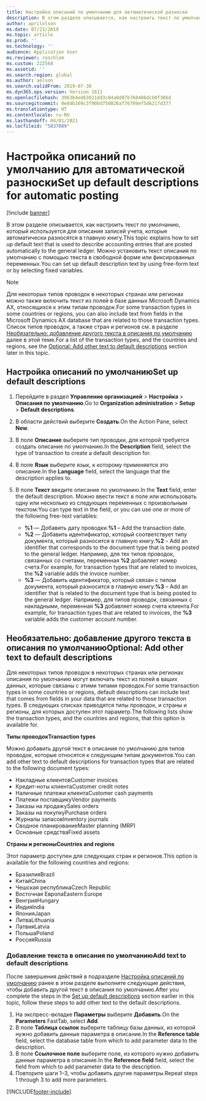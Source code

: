 ```yaml
---
title: Настройка описаний по умолчанию для автоматической разноски
description: В этом разделе описывается, как настроить текст по умолчанию, который используется для описания записей учета, которые автоматически разносятся в главную книгу. Можно установить текст описания по умолчанию с помощью текста в свободной форме или фиксированных переменных.
author: aprilolson
ms.date: 07/23/2019
ms.topic: article
ms.prod: ''
ms.technology: ''
audience: Application User
ms.reviewer: roschlom
ms.custom: 222564
ms.assetid: ''
ms.search.region: global
ms.author: aolson
ms.search.validFrom: 2019-07-30
ms.dyn365.ops.version: Version 1611
ms.openlocfilehash: 3963b4ed63021dd3c84a0d87b768486dcb0f386d
ms.sourcegitcommit: 0e8db169c3f90bd750826af76709ef5d621fd377
ms.translationtype: HT
ms.contentlocale: ru-RU
ms.lasthandoff: 04/01/2021
ms.locfileid: "5837089"
---
```

# <a name="set-up-default-descriptions-for-automatic-posting"></a><span data-ttu-id="75221-104">Настройка описаний по умолчанию для автоматической разноски</span><span class="sxs-lookup"><span data-stu-id="75221-104">Set up default descriptions for automatic posting</span></span>

[!include [banner](../includes/banner.md)]

<span data-ttu-id="75221-105">В этом разделе описывается, как настроить текст по умолчанию, который используется для описания записей учета, которые автоматически разносятся в главную книгу.</span><span class="sxs-lookup"><span data-stu-id="75221-105">This topic explains how to set up default text that is used to describe accounting entries that are posted automatically to the general ledger.</span></span> <span data-ttu-id="75221-106">Можно установить текст описания по умолчанию с помощью текста в свободной форме или фиксированных переменных.</span><span class="sxs-lookup"><span data-stu-id="75221-106">You can set up default description text by using free-form text or by selecting fixed variables.</span></span>

> [!NOTE]
> <span data-ttu-id="75221-107">Для некоторых типов проводок в некоторых странах или регионах можно также включить текст из полей в базе данных Microsoft Dynamics AX, относящихся к этим типам проводок.</span><span class="sxs-lookup"><span data-stu-id="75221-107">For some transaction types in some countries or regions, you can also include text from fields in the Microsoft Dynamics AX database that are related to those transaction types.</span></span> <span data-ttu-id="75221-108">Список типов проводок, а также стран и регионов см. в разделе [Необязательно: добавление другого текста в описания по умолчанию](#optional-add-other-text-to-default-descriptions) далее в этой теме.</span><span class="sxs-lookup"><span data-stu-id="75221-108">For a list of the transaction types, and the countries and regions, see the [Optional: Add other text to default descriptions](#optional-add-other-text-to-default-descriptions) section later in this topic.</span></span>

## <a name="set-up-default-descriptions"></a><span data-ttu-id="75221-109">Настройка описаний по умолчанию</span><span class="sxs-lookup"><span data-stu-id="75221-109">Set up default descriptions</span></span>

1. <span data-ttu-id="75221-110">Перейдите в раздел **Управление организацией** \> **Настройка** \> **Описания по умолчанию**.</span><span class="sxs-lookup"><span data-stu-id="75221-110">Go to **Organization administration** \> **Setup** \> **Default descriptions**.</span></span>
2. <span data-ttu-id="75221-111">В области действий выберите **Создать**.</span><span class="sxs-lookup"><span data-stu-id="75221-111">On the Action Pane, select **New**.</span></span>
3. <span data-ttu-id="75221-112">В поле **Описание** выберите тип проводки, для которой требуется создать описание по умолчанию.</span><span class="sxs-lookup"><span data-stu-id="75221-112">In the **Description** field, select the type of transaction to create a default description for.</span></span>
4. <span data-ttu-id="75221-113">В поле **Язык** выберите язык, к которому применяется это описание.</span><span class="sxs-lookup"><span data-stu-id="75221-113">In the **Language** field, select the language that the description applies to.</span></span>
5. <span data-ttu-id="75221-114">В поле **Текст** введите описание по умолчанию.</span><span class="sxs-lookup"><span data-stu-id="75221-114">In the **Text** field, enter the default description.</span></span> <span data-ttu-id="75221-115">Можно ввести текст в поле или использовать одну или несколько из следующих переменных с произвольным текстом:</span><span class="sxs-lookup"><span data-stu-id="75221-115">You can type text in the field, or you can use one or more of the following free-text variables:</span></span>

    - <span data-ttu-id="75221-116">**%1** — Добавить дату проводки.</span><span class="sxs-lookup"><span data-stu-id="75221-116">**%1** – Add the transaction date.</span></span>
    - <span data-ttu-id="75221-117">**%2** — Добавить идентификатор, который соответствует типу документа, который разносится в главную книгу.</span><span class="sxs-lookup"><span data-stu-id="75221-117">**%2** – Add an identifier that corresponds to the document type that is being posted to the general ledger.</span></span> <span data-ttu-id="75221-118">Например, для тех типов проводок, связанных со счетами, переменная **%2** добавляет номер счета.</span><span class="sxs-lookup"><span data-stu-id="75221-118">For example, for transaction types that are related to invoices, the **%2** variable adds the invoice number.</span></span>
    - <span data-ttu-id="75221-119">**%3** — Добавить идентификатор, который связан с типом документа, который разносится в главную книгу.</span><span class="sxs-lookup"><span data-stu-id="75221-119">**%3** – Add an identifier that is related to the document type that is being posted to the general ledger.</span></span> <span data-ttu-id="75221-120">Например, для типов проводок, связанных с накладными, переменная **%3** добавляет номер счета клиента.</span><span class="sxs-lookup"><span data-stu-id="75221-120">For example, for transaction types that are related to invoices, the **%3** variable adds the customer account number.</span></span>

## <a name="optional-add-other-text-to-default-descriptions"></a><span data-ttu-id="75221-121">Необязательно: добавление другого текста в описания по умолчанию</span><span class="sxs-lookup"><span data-stu-id="75221-121">Optional: Add other text to default descriptions</span></span>

<span data-ttu-id="75221-122">Для некоторых типов проводок в некоторых странах или регионах описания по умолчанию могут включать текст из полей в ваших данных, которые связаны с этими типами проводок.</span><span class="sxs-lookup"><span data-stu-id="75221-122">For some transaction types in some countries or regions, default descriptions can include text that comes from fields in your data that are related to those transaction types.</span></span> <span data-ttu-id="75221-123">В следующих списках приводятся типы проводок, и страны и регионы, для которых доступен этот параметр.</span><span class="sxs-lookup"><span data-stu-id="75221-123">The following lists show the transaction types, and the countries and regions, that this option is available for.</span></span>

<span data-ttu-id="75221-124">**Типы проводок**</span><span class="sxs-lookup"><span data-stu-id="75221-124">**Transaction types**</span></span>

<span data-ttu-id="75221-125">Можно добавить другой текст в описания по умолчанию для типов проводок, которые относятся к следующим типам документов.</span><span class="sxs-lookup"><span data-stu-id="75221-125">You can add other text to default descriptions for transaction types that are related to the following document types:</span></span>

- <span data-ttu-id="75221-126">Накладные клиентов</span><span class="sxs-lookup"><span data-stu-id="75221-126">Customer invoices</span></span>
- <span data-ttu-id="75221-127">Кредит-ноты клиента</span><span class="sxs-lookup"><span data-stu-id="75221-127">Customer credit notes</span></span>
- <span data-ttu-id="75221-128">Наличные платежи клиента</span><span class="sxs-lookup"><span data-stu-id="75221-128">Customer cash payments</span></span>
- <span data-ttu-id="75221-129">Платежи поставщику</span><span class="sxs-lookup"><span data-stu-id="75221-129">Vendor payments</span></span>
- <span data-ttu-id="75221-130">Заказы на продажу</span><span class="sxs-lookup"><span data-stu-id="75221-130">Sales orders</span></span>
- <span data-ttu-id="75221-131">Заказы на покупку</span><span class="sxs-lookup"><span data-stu-id="75221-131">Purchase orders</span></span>
- <span data-ttu-id="75221-132">Журналы запасов</span><span class="sxs-lookup"><span data-stu-id="75221-132">Inventory journals</span></span>
- <span data-ttu-id="75221-133">Сводное планирование</span><span class="sxs-lookup"><span data-stu-id="75221-133">Master planning (MRP)</span></span>
- <span data-ttu-id="75221-134">Основные средства</span><span class="sxs-lookup"><span data-stu-id="75221-134">Fixed assets</span></span>

<span data-ttu-id="75221-135">**Страны и регионы**</span><span class="sxs-lookup"><span data-stu-id="75221-135">**Countries and regions**</span></span>

<span data-ttu-id="75221-136">Этот параметр доступен для следующих стран и регионов.</span><span class="sxs-lookup"><span data-stu-id="75221-136">This option is available for the following countries and regions:</span></span>

- <span data-ttu-id="75221-137">Бразилия</span><span class="sxs-lookup"><span data-stu-id="75221-137">Brazil</span></span>
- <span data-ttu-id="75221-138">Китай</span><span class="sxs-lookup"><span data-stu-id="75221-138">China</span></span>
- <span data-ttu-id="75221-139">Чешская республика</span><span class="sxs-lookup"><span data-stu-id="75221-139">Czech Republic</span></span>
- <span data-ttu-id="75221-140">Восточная Европа</span><span class="sxs-lookup"><span data-stu-id="75221-140">Eastern Europe</span></span>
- <span data-ttu-id="75221-141">Венгрия</span><span class="sxs-lookup"><span data-stu-id="75221-141">Hungary</span></span>
- <span data-ttu-id="75221-142">Индия</span><span class="sxs-lookup"><span data-stu-id="75221-142">India</span></span>
- <span data-ttu-id="75221-143">Япония</span><span class="sxs-lookup"><span data-stu-id="75221-143">Japan</span></span>
- <span data-ttu-id="75221-144">Литва</span><span class="sxs-lookup"><span data-stu-id="75221-144">Lithuania</span></span>
- <span data-ttu-id="75221-145">Латвия</span><span class="sxs-lookup"><span data-stu-id="75221-145">Latvia</span></span>
- <span data-ttu-id="75221-146">Польша</span><span class="sxs-lookup"><span data-stu-id="75221-146">Poland</span></span>
- <span data-ttu-id="75221-147">Россия</span><span class="sxs-lookup"><span data-stu-id="75221-147">Russia</span></span>

### <a name="add-text-to-default-descriptions"></a><span data-ttu-id="75221-148">Добавление текста в описания по умолчанию</span><span class="sxs-lookup"><span data-stu-id="75221-148">Add text to default descriptions</span></span>

<span data-ttu-id="75221-149">После завершения действий в подразделе [Настройка описаний по умолчанию](#set-up-default-descriptions) ранее в этом разделе выполните следующие действия, чтобы добавить другой текст в описания по умолчанию.</span><span class="sxs-lookup"><span data-stu-id="75221-149">After you complete the steps in the [Set up default descriptions](#set-up-default-descriptions) section earlier in this topic, follow these steps to add other text to the default descriptions.</span></span>

1. <span data-ttu-id="75221-150">На экспресс-вкладке **Параметры** выберите **Добавить**.</span><span class="sxs-lookup"><span data-stu-id="75221-150">On the **Parameters** FastTab, select **Add**.</span></span>
2. <span data-ttu-id="75221-151">В поле **Таблица ссылок** выберите таблицу базы данных, из которой нужно добавить данные параметра в описание.</span><span class="sxs-lookup"><span data-stu-id="75221-151">In the **Reference table** field, select the database table from which to add parameter data to the description.</span></span>
3. <span data-ttu-id="75221-152">В поле **Ссылочное поле** выберите поле, из которого нужно добавить данные параметра в описание.</span><span class="sxs-lookup"><span data-stu-id="75221-152">In the **Reference field** field, select the field from which to add parameter data to the description.</span></span>
4. <span data-ttu-id="75221-153">Повторите шаги 1–3, чтобы добавить другие параметры.</span><span class="sxs-lookup"><span data-stu-id="75221-153">Repeat steps 1 through 3 to add more parameters.</span></span>


[!INCLUDE[footer-include](../../includes/footer-banner.md)]